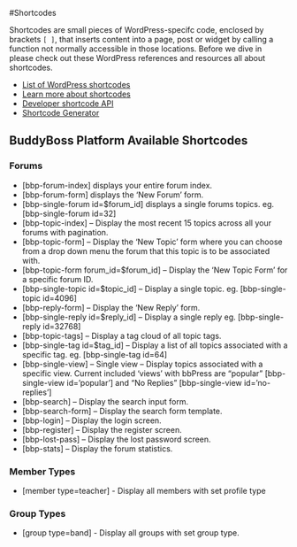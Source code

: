 #Shortcodes

Shortcodes are small pieces of WordPress-specifc code, enclosed by brackets `[ ]`, that inserts content into a page, post or widget by calling a function not normally accessible in those locations. Before we dive in please check out these WordPress references and resources all about shortcodes.

*   [List of WordPress shortcodes](https://en.support.wordpress.com/shortcodes/)
*   [Learn more about shortcodes](https://codex.wordpress.org/Shortcode)
*   [Developer shortcode API](https://codex.wordpress.org/Shortcode_API)
*   [Shortcode Generator](https://generatewp.com/shortcodes/)

BuddyBoss Platform Available Shortcodes
---------------------------------------

### Forums

*   \[bbp-forum-index\] displays your entire forum index.
*   \[bbp-forum-form\] displays the ‘New Forum’ form.
*   \[bbp-single-forum id=$forum\_id\] displays a single forums topics. eg. \[bbp-single-forum id=32\]
*   \[bbp-topic-index\] – Display the most recent 15 topics across all your forums with pagination.
*   \[bbp-topic-form\] – Display the ‘New Topic’ form where you can choose from a drop down menu the forum that this topic is to be associated with.
*   \[bbp-topic-form forum\_id=$forum\_id\] – Display the ‘New Topic Form’ for a specific forum ID.
*   \[bbp-single-topic id=$topic\_id\] – Display a single topic. eg. \[bbp-single-topic id=4096\]
*   \[bbp-reply-form\] – Display the ‘New Reply’ form.
*   \[bbp-single-reply id=$reply\_id\] – Display a single reply eg. \[bbp-single-reply id=32768\]
*   \[bbp-topic-tags\] – Display a tag cloud of all topic tags.
*   \[bbp-single-tag id=$tag\_id\] – Display a list of all topics associated with a specific tag. eg. \[bbp-single-tag id=64\]
*   \[bbp-single-view\] – Single view – Display topics associated with a specific view. Current included ‘views’ with bbPress are “popular” \[bbp-single-view id=’popular’\] and “No Replies” \[bbp-single-view id=’no-replies’\]
*   \[bbp-search\] – Display the search input form.
*   \[bbp-search-form\] – Display the search form template.
*   \[bbp-login\] – Display the login screen.
*   \[bbp-register\] – Display the register screen.
*   \[bbp-lost-pass\] – Display the lost password screen.
*   \[bbp-stats\] – Display the forum statistics.

### Member Types

*   \[member type=teacher\] - Display all members with set profile type

### Group Types

*   \[group type=band\] - Display all groups with set group type.